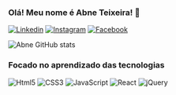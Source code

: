 ### Olá! Meu nome é Abne Teixeira! 👋

[![Linkedin](https://img.shields.io/badge/LinkedIn-0077B5?style=for-the-badge&logo=linkedin&logoColor=white)](https://www.linkedin.com/in/abne-de-souza-teixeira-santos-240a474a) [![Instagram](https://img.shields.io/badge/Instagram-E4405F?style=for-the-badge&logo=instagram&logoColor=white)](https://www.instagram.com/abne_teixeira/) [![Facebook](https://img.shields.io/badge/Facebook-1877F2?style=for-the-badge&logo=facebook&logoColor=white)](https://www.facebook.com/abne.teixeira)

![Abne GitHub stats](https://github-readme-stats.vercel.app/api?username=abneprog&show_icons=true&theme=radical)

### Focado no aprendizado das tecnologias

![Html5](https://img.shields.io/badge/HTML5-E34F26?style=for-the-badge&logo=html5&logoColor=white) ![CSS3](https://img.shields.io/badge/CSS3-1572B6?style=for-the-badge&logo=css3&logoColor=white) ![JavaScript](https://img.shields.io/badge/JavaScript-F7DF1E?style=for-the-badge&logo=javascript&logoColor=black) ![React](https://img.shields.io/badge/React-20232A?style=for-the-badge&logo=react&logoColor=61DAFB) ![jQuery](https://img.shields.io/badge/jQuery-0769AD?style=for-the-badge&logo=jquery&logoColor=white)
